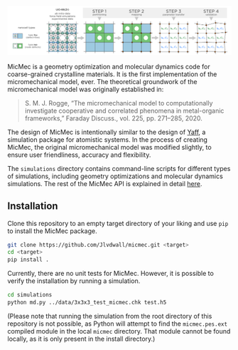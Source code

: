 ![THE MICROMECHANICAL PROCEDURE](https://github.com/Jlvdwall/micmec/blob/main/docs/figs/micmec_proc_wide.png)

MicMec is a geometry optimization and molecular dynamics code for coarse-grained crystalline materials. 
It is the first implementation of the micromechanical model, ever. 
The theoretical groundwork of the micromechanical model was originally established in:

> S. M. J. Rogge, “The micromechanical model to computationally investigate cooperative and correlated phenomena in metal-organic frameworks,” Faraday Discuss., vol. 225, pp. 271–285, 2020.

The design of MicMec is intentionally similar to the design of [Yaff](https://github.com/molmod/yaff), a simulation package for atomistic systems. 
In the process of creating MicMec, the original micromechanical model was modified slightly, to ensure user friendliness, accuracy and flexibility. 

The `simulations` directory contains command-line scripts for different types of simulations, including geometry optimizations and molecular dynamics simulations.
The rest of the MicMec API is explained in detail [here](https://jlvdwall.github.io/micmec/).


## Installation

Clone this repository to an empty target directory of your liking and use `pip` to install the MicMec package.

```bash
git clone https://github.com/Jlvdwall/micmec.git <target>
cd <target>
pip install .
```

Currently, there are no unit tests for MicMec.
However, it is possible to verify the installation by running a simulation.

```bash
cd simulations
python md.py ../data/3x3x3_test_micmec.chk test.h5
```

(Please note that running the simulation from the root directory of this repository is not possible, as Python will attempt to find the `micmec.pes.ext` compiled module in the local `micmec` directory.
That module cannot be found locally, as it is only present in the install directory.)  
